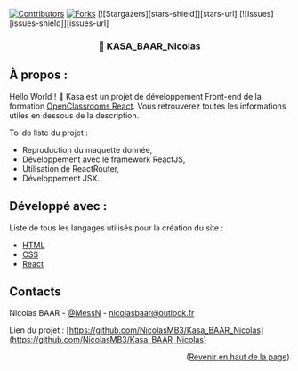 [![Contributors][contributors-shield]][contributors-url]
[![Forks][forks-shield]][forks-url]
[![Stargazers][stars-shield]][stars-url]
[![Issues][issues-shield]][issues-url]

<div id="top"></div>

<div align="center">

### 📌 KASA_BAAR_Nicolas

</div>

## À propos :

Hello World ! 👋 Kasa est un projet de développement Front-end de la formation [OpenClassrooms React](https://openclassrooms.com/fr/paths/516-developpeur-dapplication-javascript-react). Vous retrouverez toutes les informations utiles en dessous de la description.

To-do liste du projet :

- Reproduction du maquette donnée,
- Développement avec le framework ReactJS,
- Utilisation de ReactRouter,
- Développement JSX.

## Développé avec :

Liste de tous les langages utilisés pour la création du site :

- [HTML](https://developer.mozilla.org/fr/docs/Web/HTML)
- [CSS](https://developer.mozilla.org/fr/docs/Web/CSS)
- [React](https://fr.legacy.reactjs.org/)

## Contacts

Nicolas BAAR - [@MessN](https://nbdev.fr/) - nicolasbaar@outlook.fr

Lien du projet : [https://github.com/NicolasMB3/Kasa_BAAR_Nicolas](https://github.com/NicolasMB3/Kasa_BAAR_Nicolas)

<p align="right">(<a href="#top">Revenir en haut de la page</a>)</p>

[contributors-shield]: https://img.shields.io/github/contributors/NicolasMB3/Kasa_BAAR_Nicolas.svg?style=for-the-badge
[contributors-url]: https://github.com/NicolasMB3/Kasa_BAAR_Nicolas/graphs/contributors
[forks-shield]: https://img.shields.io/github/forks/NicolasMB3/Kasa_BAAR_Nicolas.svg?style=for-the-badge
[forks-url]: https://github.com/NicolasMB3/Kasa_BAAR_Nicolas/pulse
